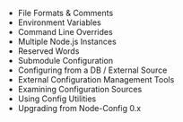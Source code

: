 * File Formats & Comments
* Environment Variables
* Command Line Overrides
* Multiple Node.js Instances
* Reserved Words
* Submodule Configuration
* Configuring from a DB / External Source
* External Configuration Management Tools
* Examining Configuration Sources
* Using Config Utilities
* Upgrading from Node-Config 0.x